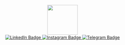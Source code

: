<div id="header" align="center">
  <img src="https://media.giphy.com/media/iIqmM5tTjmpOB9mpbn/giphy.gif?cid=ecf05e47vmseg4zshww63jpj7oq214iq4lvzuj301r6ya1te&ep=v1_gifs_search&rid=giphy.gif&ct=g" width="100"/>
</div>

<div id="badges" align="center">
  <a href="https://www.linkedin.com/in/vladlesun/" target="_blanck">
    <img src="https://img.shields.io/badge/LinkedIn-blue?style=flat&logo=linkedin&logoColor=white" alt="LinkedIn Badge"/>
  </a>
  <a href="https://www.instagram.com/vladlesun" target="_blanck">
    <img src="https://img.shields.io/badge/Instagram-E4405F?style=flat&logo=instagram&logoColor=white" alt="Instagram Badge"/>
  </a>
  <a href="https://t.me/VladLesun" target="_blanck">
    <img src="https://img.shields.io/badge/Telegram-blue?style=flat&logo=Telegram&logoColor=white" alt="Telegram Badge"/>
  </a>
</div>
